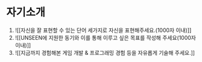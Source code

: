 # 자기소개
1. ![[자신을 잘 표현할 수 있는 단어 세가지로 자신을 표현해주세요.(1000자 이내)]]
2. ![[UNSEEN에 지원한 동기와 이를 통해 이루고 싶은 목표를 작성해 주세요(1000자 이내)]]
3. ![[지금까지 경험해본 게임 개발 & 프로그래밍 경험 등을 자유롭게 기술해 주세요.]]
